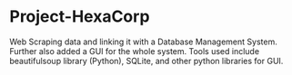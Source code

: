 # Project-HexaCorp
 Web Scraping data and linking it with a Database Management System. Further also added a GUI for the whole system. Tools used include beautifulsoup library (Python), SQLite, and other python libraries for GUI.
